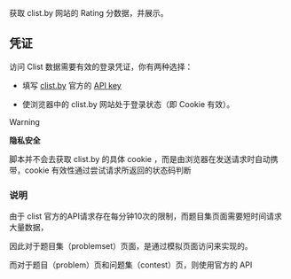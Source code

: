 获取 clist.by 网站的 Rating 分数据，并展示。

## 凭证

访问 Clist 数据需要有效的登录凭证，你有两种选择：

- 填写 [clist.by](https://clist.by/) 官方的 [API key](https://clist.by/api/v4/doc/)

- 使浏览器中的 clist.by 网站处于登录状态（即 Cookie 有效）。

> [!WARNING]
>
> **隐私安全**
>
> 脚本并不会去获取 clist.by 的具体 cookie ，而是由浏览器在发送请求时自动携带，cookie 有效性通过尝试请求所返回的状态码判断

### 说明

由于 clist 官方的API请求存在每分钟10次的限制，而题目集页面需要短时间请求大量数据，

因此对于题目集（problemset）页面，是通过模拟页面访问来实现的。

而对于题目（problem）页和问题集（contest）页，则使用官方的 API